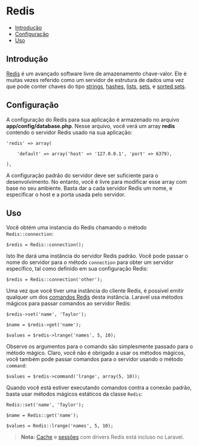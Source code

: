 # Redis

- [Introdução](#introduction)
- [Configuração](#configuration)
- [Uso](#usage)

<a name="introduction"></a>
## Introdução

[Redis](http://redis.io) é um avançado software livre de amazenamento chave-valor. Ele é muitas vezes referido como um servidor de estrutura de dados uma vez que pode conter chaves do tipo [strings](http://redis.io/topics/data-types#strings), [hashes](http://redis.io/topics/data-types#hashes), [lists](http://redis.io/topics/data-types#lists), [sets](http://redis.io/topics/data-types#sets), e [sorted sets](http://redis.io/topics/data-types#sorted-sets).

<a name="configuration"></a>
## Configuração

A configuração do Redis para sua aplicação é armazenado no arquivo **app/config/database.php**. Nesse arquivo, você verá um array **redis** contendo o servidor Redis usado na sua aplicação:

	'redis' => array(

		'default' => array('host' => '127.0.0.1', 'port' => 6379),

	),

A configuração padrão do servidor deve ser suficiente para o desenvolvimento. No entanto, você é livre para modificar esse array com base no seu ambiente. Basta dar a cada servidor Redis um nome, e especificar o host e a porta usada pelo servidor.

<a name="usage"></a>
## Uso

Você obtém uma instancia do Redis chamando o método `Redis::connection`:

	$redis = Redis::connection();

Isto lhe dará uma instância do servidor Redis padrão. Você pode passar o nome do servidor para o método `connection` para obter um servidor específico, tal como definido em sua configuração Redis:

	$redis = Redis::connection('other');

Uma vez que você tiver uma instância do cliente Redis, é possivel emitir qualquer um dos [comandos Redis](http://redis.io/commands) desta instância. Laravel usa métodos mágicos para passar comandos ao servidor Redis:

	$redis->set('name', 'Taylor');

	$name = $redis->get('name');

	$values = $redis->lrange('names', 5, 10);

Observe os argumentos para o comando são simplesmente passado para o método mágico. Claro, você não é obrigado a usar os métodos mágicos, você também pode passar comandos para o servidor usando o método `command`:

	$values = $redis->command('lrange', array(5, 10));

Quando você está estiver executando comandos contra a conexão padrão, basta usar métodos mágicos estáticos da classe `Redis`:

	Redis::set('name', 'Taylor');

	$name = Redis::get('name');

	$values = Redis::lrange('names', 5, 10);

> **Nota:** [Cache](/docs/cache) e [sessões](/docs/session) com drivers Redis está incluso no Laravel.